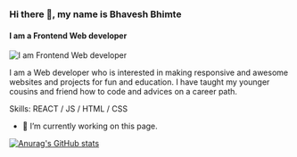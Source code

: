 ### Hi there 👋, my name is Bhavesh Bhimte
#### I am a Frontend Web developer  
![I am Frontend Web developer  ](https://arturssmirnovs.github.io/github-profile-readme-generator/images/banner.png)

I am a Web developer who is interested in making responsive and awesome websites and projects for fun and education.
I have taught my younger cousins and friend how to code and advices on a career path.

Skills: REACT / JS / HTML / CSS
- 🔭 I’m currently working on this page. 

[![Anurag's GitHub stats](https://github-readme-stats.vercel.app/api?username=BixBee96)](https://github.com/anuraghazra/github-readme-stats)


